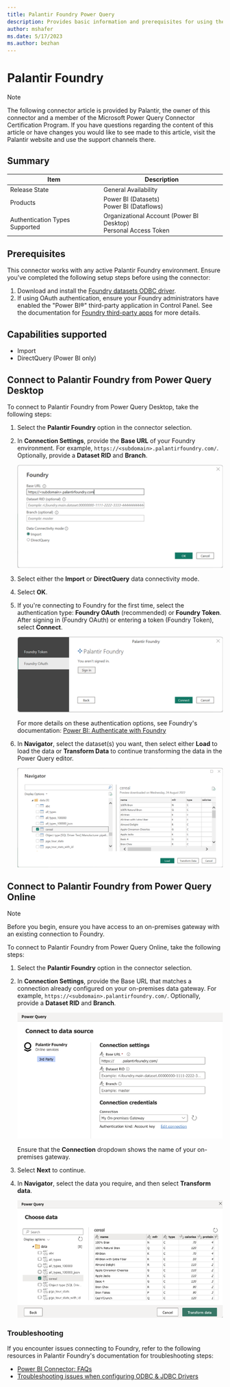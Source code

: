 ```yaml
---
title: Palantir Foundry Power Query
description: Provides basic information and prerequisites for using the Palantir Foundry Power Query connector.
author: mshafer
ms.date: 5/17/2023
ms.author: bezhan
---
```


# Palantir Foundry

>[!Note]
>The following connector article is provided by Palantir, the owner of this connector and a member of the Microsoft Power Query Connector Certification Program. If you have questions regarding the content of this article or have changes you would like to see made to this article, visit the Palantir website and use the support channels there.

## Summary

| Item | Description |
| ---- | ----------- |
| Release State | General Availability |
| Products | Power BI (Datasets)<br/>Power BI (Dataflows) |
| Authentication Types Supported | Organizational Account (Power BI Desktop)<br/>Personal Access Token |

## Prerequisites

This connector works with any active Palantir Foundry environment. Ensure you've completed the following setup steps before using the connector: 

1. Download and install the [Foundry datasets ODBC driver](https://www.palantir.com/docs/foundry/analytics-connectivity/downloads/#foundry-datasets-odbc-driver).
2. If using OAuth authentication, ensure your Foundry administrators have enabled the "Power BI®" third-party application in Control Panel. See the documentation for [Foundry third-party apps](https://www.palantir.com/docs/foundry/platform-security-third-party/third-party-apps-overview/) for more details. 

## Capabilities supported

* Import
* DirectQuery (Power BI only)

## Connect to Palantir Foundry from Power Query Desktop

To connect to Palantir Foundry from Power Query Desktop, take the following steps:

1. Select the **Palantir Foundry** option in the connector selection.
2. In **Connection Settings**, provide the **Base URL** of your Foundry environment. For example, `https://<subdomain>.palantirfoundry.com/`. Optionally, provide a **Dataset RID** and **Branch**.

   ![Enter Palantir Foundry connection settings in Power Query Desktop.](./media/palantir-foundry-datasets/connection-settings.png)

3. Select either the **Import** or **DirectQuery** data connectivity mode.
4. Select **OK**.
5. If you're connecting to Foundry for the first time, select the authentication type: **Foundry OAuth** (recommended) or **Foundry Token**. After signing in (Foundry OAuth) or entering a token (Foundry Token), select **Connect**.

   ![Palantir Foundry authentication.](./media/palantir-foundry-datasets/oauth.png)

   For more details on these authentication options, see Foundry's documentation: [Power BI: Authenticate with Foundry](https://www.palantir.com/docs/foundry/analytics-connectivity/power-bi-getting-started/#authenticate-with-foundry)
6. In **Navigator**, select the dataset(s) you want, then select either **Load** to load the data or **Transform Data** to continue transforming the data in the Power Query editor.

   ![Power Query Desktop Navigator showing the selected dataset.](./media/palantir-foundry-datasets/select-data.png)

## Connect to Palantir Foundry from Power Query Online

>[!Note]
> Before you begin, ensure you have access to an on-premises gateway with an existing connection to Foundry.

To connect to Palantir Foundry from Power Query Online, take the following steps:

1. Select the **Palantir Foundry** option in the connector selection.
2. In **Connection Settings**, provide the Base URL that matches a connection already configured on your on-premises data gateway. For example, `https://<subdomain>.palantirfoundry.com/`. Optionally, provide a **Dataset RID** and **Branch**.

    ![Enter Palantir Foundry connection settings in Power Query Online.](./media/palantir-foundry-datasets/online-connection-settings.png)
    
    Ensure that the **Connection** dropdown shows the name of your on-premises gateway.
3. Select **Next** to continue.
4. In **Navigator**, select the data you require, and then select **Transform data**.

   ![Power Query Online Navigator showing the selected dataset.](./media/palantir-foundry-datasets/online-select-data.png)

### Troubleshooting

If you encounter issues connecting to Foundry, refer to the following resources in Palantir Foundry's documentation for troubleshooting steps:

* [Power BI Connector: FAQs](https://www.palantir.com/docs/foundry/analytics-connectivity/power-bi-faqs/)
* [Troubleshooting issues when configuring ODBC & JDBC Drivers](https://www.palantir.com/docs/foundry/analytics-connectivity/troubleshooting-odbc-jdbc/)
